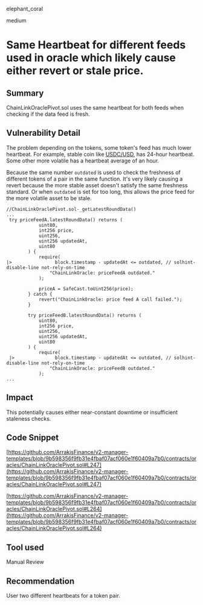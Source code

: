 elephant_coral

medium

# Same Heartbeat for different feeds used in oracle which likely cause either revert or stale price.

## Summary
ChainLinkOraclePivot.sol uses the same heartbeat for both feeds when checking if the data feed is fresh. 
## Vulnerability Detail
The problem depending on the tokens, some token's feed has much lower heartbeat. For example, stable coin like [USDC/USD](https://data.chain.link/ethereum/mainnet/stablecoins/usdc-usd), has 24-hour heartbeat. Some other more volatile has a heartbeat average of an hour. 

Because the same number `outdated` is used to check the freshness of different tokens of a pair in the same function. It's very likely causing a revert because the more stable asset doesn't satisfy the same freshness standard. Or when `outdated` is set for too long, this allows the price feed for the more volatile asset to be stale.

```solidity
//ChainLinkOraclePivot.sol-_getLatestRoundData()
...
 try priceFeedA.latestRoundData() returns (
            uint80,
            int256 price,
            uint256,
            uint256 updatedAt,
            uint80
        ) {
            require(
|>                block.timestamp - updatedAt <= outdated, // solhint-disable-line not-rely-on-time
                "ChainLinkOracle: priceFeedA outdated."
            );

            priceA = SafeCast.toUint256(price);
        } catch {
            revert("ChainLinkOracle: price feed A call failed.");
        }

        try priceFeedB.latestRoundData() returns (
            uint80,
            int256 price,
            uint256,
            uint256 updatedAt,
            uint80
        ) {
            require(
 |>               block.timestamp - updatedAt <= outdated, // solhint-disable-line not-rely-on-time
                "ChainLinkOracle: priceFeedB outdated."
            );
...
```
## Impact
This potentially causes either near-constant downtime or insufficient staleness checks.
## Code Snippet
[https://github.com/ArrakisFinance/v2-manager-templates/blob/9b598356f9fb31e4fbaf07acf060e1f60409a7b0/contracts/oracles/ChainLinkOraclePivot.sol#L247](https://github.com/ArrakisFinance/v2-manager-templates/blob/9b598356f9fb31e4fbaf07acf060e1f60409a7b0/contracts/oracles/ChainLinkOraclePivot.sol#L247)

[https://github.com/ArrakisFinance/v2-manager-templates/blob/9b598356f9fb31e4fbaf07acf060e1f60409a7b0/contracts/oracles/ChainLinkOraclePivot.sol#L264](https://github.com/ArrakisFinance/v2-manager-templates/blob/9b598356f9fb31e4fbaf07acf060e1f60409a7b0/contracts/oracles/ChainLinkOraclePivot.sol#L264)
## Tool used

Manual Review

## Recommendation
User two different heartbeats for a token pair.